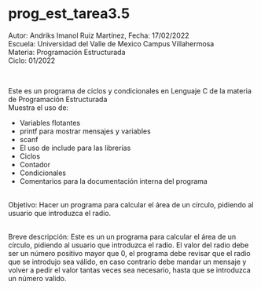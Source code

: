 # prog_est_tarea3.5
<p>Autor: Andriks Imanol Ruiz Martínez, Fecha: 17/02/2022 <br>
Escuela: Universidad del Valle de Mexico Campus Villahermosa <br>
Materia: Programación Estructurada <br>
Ciclo: 01/2022</p>
<br>
<p>Este es un programa de ciclos y condicionales en Lenguaje C de la materia de Programación Estructurada<br>
Muestra el uso de:
  <ul>
    <li>Variables flotantes</li>
    <li>printf para mostrar mensajes y variables</li>
    <li>scanf</li>
    <li>El uso de include para las librerías</li>
    <li>Ciclos</li>
    <li>Contador</li>
    <li>Condicionales</li>
    <li>Comentarios para la documentación interna del programa</li>
    </ul>
    </p>
<br>
Objetivo: Hacer un programa para calcular el área de un círculo, pidiendo al usuario que introduzca el radio.
<br>
<br>
<p>Breve descripción: 
Este es un un programa para calcular el área de un círculo, pidiendo al usuario que introduzca el radio. 
El valor del radio debe ser un número positivo mayor que 0, el programa debe revisar que el radio que se introdujo sea válido, en caso contrario debe mandar un mensaje y volver a pedir el valor tantas veces sea necesario, hasta que se introduzca un número valido.
</p>
